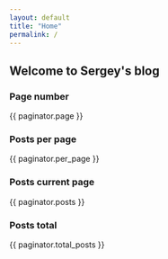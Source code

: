 ```yaml
---
layout: default 
title: "Home"
permalink: /
---
```


## Welcome to Sergey's blog 

### Page number
{{ paginator.page }}

### Posts per page 
{{ paginator.per_page }}

### Posts current page 
{{ paginator.posts }}

### Posts total 
{{ paginator.total_posts }}


